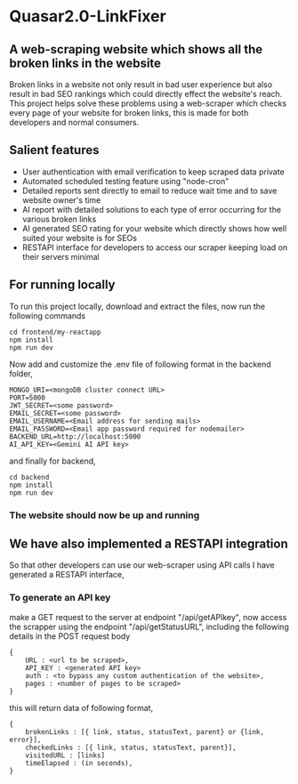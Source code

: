 
# Quasar2.0-LinkFixer

## A web-scraping website which shows all the broken links in the website

Broken links in a website not only result in bad user experience but also result in bad SEO rankings which could directly effect the website's reach. This project helps solve these problems using a web-scraper which checks every page of your website for broken links, this is made for both developers and normal consumers.

## Salient features
- User authentication with email verification to keep scraped data private
- Automated scheduled testing feature using "node-cron"
- Detailed reports sent directly to email to reduce wait time and to save website owner's time 
- AI report with detailed solutions to each type of error occurring for the various broken links
- AI generated SEO rating for your website which directly shows how well suited your website is for SEOs
- RESTAPI interface for developers to access our scraper keeping load on their servers minimal

## For running locally

   To run this project locally, download and extract the files, now run the following commands
   
    cd frontend/my-reactapp
    npm install
    npm run dev
   
Now add and customize the .env file of following format in the backend folder,

    MONGO_URI=<mongoDB cluster connect URL>
    PORT=5000
    JWT_SECRET=<some password>
    EMAIL_SECRET=<some password>
    EMAIL_USERNAME=<Email address for sending mails>
    EMAIL_PASSWORD=<Email app password required for nodemailer>
    BACKEND_URL=http://localhost:5000
    AI_API_KEY=<Gemini AI API key>

   and finally for backend,
   

    cd backend
    npm install
    npm run dev
    
### The website should now be up and running

## We have also implemented a RESTAPI integration
So that other developers can use our web-scraper using API calls I have generated a RESTAPI interface,
### To generate an API key 
make a GET request to the server at endpoint "/api/getAPIkey",
now access the scrapper using the endpoint "/api/getStatusURL", including the following details in the POST request body

												   

    {
	    URL : <url to be scraped>,
	    API_KEY : <generated API key>
	    auth : <to bypass any custom authentication of the website>,
	    pages : <number of pages to be scraped>
	}

this will return data of following format,

    {
	    brokenLinks : [{ link, status, statusText, parent} or {link, error}],
	    checkedLinks : [{ link, status, statusText, parent}],
	    visitedURL : [links]
	    timeElapsed : (in seconds),
    }
